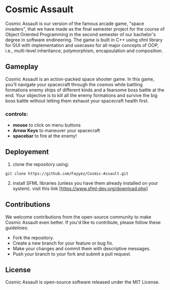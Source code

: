 # Cosmic Assault
Cosmic Assault is our version of the famous arcade game, "space invaders", that we have made as the final semester project for the course of Object Oriented Programming in the second semester of our bachelor's degree in software endineering. The game is built in C++ using sfml library for GUI with implementation and usecases for all major concepts of OOP, i.e., multi-level inheritance, polymorphism, encapsulation and composition.

## Gameplay
Cosmic Assault is an action-packed space shooter game. In this game, you'll navigate your spacecraft through the cosmos while battling formations enemy ships of different kinds and a fearsome boss battle at the end. Your objective is to kill all the enemy formations and survive the big boss battle without letting them exhaust your spacecraft health first.

### controls:
+ **mouse** to click on menu buttons
+ **Arrow Keys** to maneuver your spacecraft
+ **spacebar** to fire at the enemy!

## Deployement
1. clone the repository using:
```shell
git clone https://github.com/Fayyez/Cosmic-Assault.git
```
2. install SFML libraries (unless you have them already installed on your system). visit this link [https://www.sfml-dev.org/download.php]

## Contributions
We welcome contributions from the open-source community to make Cosmic Assault even better. If you'd like to contribute, please follow these guidelines:

+ Fork the repository.
+ Create a new branch for your feature or bug fix.
+ Make your changes and commit them with descriptive messages.
+ Push your branch to your fork and submit a pull request.

## License
Cosmic Assault is open-source software released under the MIT License. 
